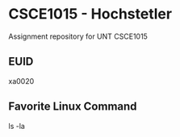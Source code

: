 # CSCE1015 - Hochstetler
Assignment repository for UNT CSCE1015
## EUID
xa0020
## Favorite Linux Command
ls -la
